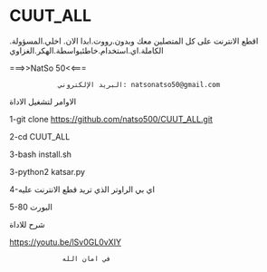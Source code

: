 # CUUT_ALL

اقطع الانترنت على كل المتصلين معك وبدون.رووت.ابدا الان. اخلي.المسؤولة. الكاملة.اي.استخدام.خاطئبواسطة.الهكر.الغزاوي
         


 ===>>NatSo 50<<===


     
                البريد الإلكتروني: natsonatso50@gmail.com
الاوامر لتشغيل الاداة
 

1-git clone https://github.com/natso500/CUUT_ALL.git


2-cd CUUT_ALL

3-bash install.sh


3-python2 katsar.py


4-اي بي الراوتر الذي تريد قطع الانترنت عليه 


5-80 البورت


شرح للاداة 

 
https://youtu.be/lSv0GL0vXIY



                 في امان الله

